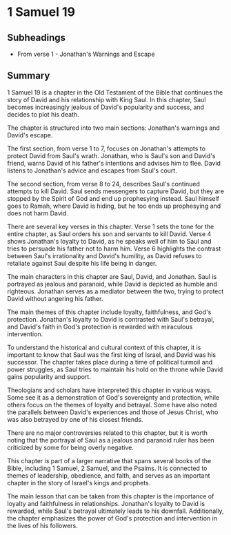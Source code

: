 # 1 Samuel 19

## Subheadings

* From verse 1 - Jonathan's Warnings and Escape

## Summary

1 Samuel 19 is a chapter in the Old Testament of the Bible that continues the story of David and his relationship with King Saul. In this chapter, Saul becomes increasingly jealous of David's popularity and success, and decides to plot his death.

The chapter is structured into two main sections: Jonathan's warnings and David's escape.

The first section, from verse 1 to 7, focuses on Jonathan's attempts to protect David from Saul's wrath. Jonathan, who is Saul's son and David's friend, warns David of his father's intentions and advises him to flee. David listens to Jonathan's advice and escapes from Saul's court.

The second section, from verse 8 to 24, describes Saul's continued attempts to kill David. Saul sends messengers to capture David, but they are stopped by the Spirit of God and end up prophesying instead. Saul himself goes to Ramah, where David is hiding, but he too ends up prophesying and does not harm David.

There are several key verses in this chapter. Verse 1 sets the tone for the entire chapter, as Saul orders his son and servants to kill David. Verse 4 shows Jonathan's loyalty to David, as he speaks well of him to Saul and tries to persuade his father not to harm him. Verse 6 highlights the contrast between Saul's irrationality and David's humility, as David refuses to retaliate against Saul despite his life being in danger.

The main characters in this chapter are Saul, David, and Jonathan. Saul is portrayed as jealous and paranoid, while David is depicted as humble and righteous. Jonathan serves as a mediator between the two, trying to protect David without angering his father.

The main themes of this chapter include loyalty, faithfulness, and God's protection. Jonathan's loyalty to David is contrasted with Saul's betrayal, and David's faith in God's protection is rewarded with miraculous intervention.

To understand the historical and cultural context of this chapter, it is important to know that Saul was the first king of Israel, and David was his successor. The chapter takes place during a time of political turmoil and power struggles, as Saul tries to maintain his hold on the throne while David gains popularity and support.

Theologians and scholars have interpreted this chapter in various ways. Some see it as a demonstration of God's sovereignty and protection, while others focus on the themes of loyalty and betrayal. Some have also noted the parallels between David's experiences and those of Jesus Christ, who was also betrayed by one of his closest friends.

There are no major controversies related to this chapter, but it is worth noting that the portrayal of Saul as a jealous and paranoid ruler has been criticized by some for being overly negative.

This chapter is part of a larger narrative that spans several books of the Bible, including 1 Samuel, 2 Samuel, and the Psalms. It is connected to themes of leadership, obedience, and faith, and serves as an important chapter in the story of Israel's kings and prophets.

The main lesson that can be taken from this chapter is the importance of loyalty and faithfulness in relationships. Jonathan's loyalty to David is rewarded, while Saul's betrayal ultimately leads to his downfall. Additionally, the chapter emphasizes the power of God's protection and intervention in the lives of his followers.